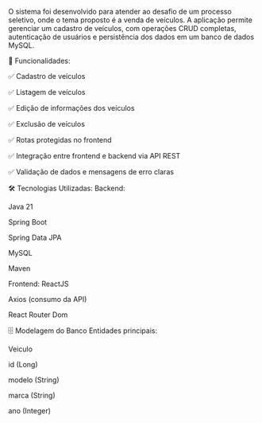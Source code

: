 O sistema foi desenvolvido para atender ao desafio de um processo seletivo, onde o tema proposto é a venda de veículos. A aplicação permite gerenciar um cadastro de veículos, com operações CRUD completas, autenticação de usuários e persistência dos dados em um banco de dados MySQL.

🚀 Funcionalidades:

✅ Cadastro de veículos

✅ Listagem de veículos

✅ Edição de informações dos veículos

✅ Exclusão de veículos

✅ Rotas protegidas no frontend

✅ Integração entre frontend e backend via API REST

✅ Validação de dados e mensagens de erro claras

🛠️ Tecnologias Utilizadas:
Backend:

Java 21

Spring Boot

Spring Data JPA

MySQL

Maven

Frontend:
ReactJS

Axios (consumo da API)

React Router Dom

🗄️ Modelagem do Banco
Entidades principais:

Veiculo

id (Long)

modelo (String)

marca (String)

ano (Integer)



